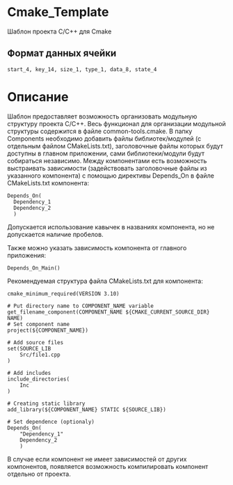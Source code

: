 # Cmake_Template
Шаблон проекта C/C++ для Cmake
## Формат данных ячейки
```
start_4, key_14, size_1, type_1, data_8, state_4
```
# Описание
Шаблон предоставляет возможность организовать модульную структуру проекта C/C++. Весь функционал для организации модульной структуры содержится в файле common-tools.cmake. В папку Components необходимо добавить файлы библиотек/модулей (с отдельным файлом CMakeLists.txt), заголовочные файлы которых будут доступны в главном приложении, сами библиотеки/модули будут собираться независимо. Между компонентами есть возможность выстраивать зависимости (задействовать заголовочные файлы из указанного компонента) с помощью директивы Depends_On в файле СMakeLists.txt компонента:

```
Depends_On(
  Dependency_1
  Dependency_2
  )
```

Допускается использование кавычек в названиях компонента, но не допускается наличие пробелов.

Также можно указать зависимость компонента от главного приложения:

```
Depends_On_Main()
```

Рекомендуемая структура файла CMakeLists.txt для компонента:

```
cmake_minimum_required(VERSION 3.10)

# Put directory name to COMPONENT_NAME variable
get_filename_component(COMPONENT_NAME ${CMAKE_CURRENT_SOURCE_DIR} NAME)
# Set component name
project(${COMPONENT_NAME})

# Add source files
set(SOURCE_LIB 
    Src/file1.cpp
)

# Add includes
include_directories(
    Inc
)

# Creating static library
add_library(${COMPONENT_NAME} STATIC ${SOURCE_LIB})

# Set dependence (optionaly)
Depends_On(
    "Dependency_1"
    Dependency_2
    )
```

В случае если компонент не имеет зависимостей от других компонентов, появляется возможность компилировать компонент отдельно от проекта.
